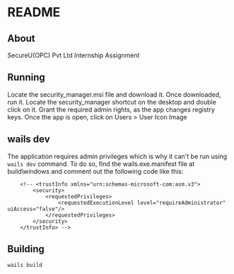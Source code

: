 # README

## About
SecureU(OPC) Pvt Ltd Internship Assignment
## Running
Locate the security_manager.msi file and download it.
Once downloaded, run it.
Locate the security_manager shortcut on the desktop and double click on it.
Grant the required admin rights, as the app changes registry keys.
Once the app is open, click on Users > User Icon Image
## wails dev
The application requires admin privileges which is why it can't be run using `wails dev` command.
To do so, find the wails.exe.manifest file at build\windows and comment out the following code like this:
```
    <!-- <trustInfo xmlns="urn:schemas-microsoft-com:asm.v3">
        <security>
            <requestedPrivileges>
                <requestedExecutionLevel level="requireAdministrator" uiAccess="false"/>
            </requestedPrivileges>
        </security>
    </trustInfo> -->
```
## Building
`wails build`
